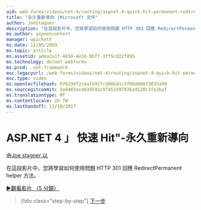 ```yaml
---
uid: web-forms/videos/net-4/routing/aspnet-4-quick-hit-permanent-redirect
title: "永久重新導向 |Microsoft 文件"
author: JoeStagner
description: "在這段影片中，您將學習如何使用問題 HTTP 301 回應 RedirectPermanent helper 方法。"
ms.author: aspnetcontent
manager: wpickett
ms.date: 11/05/2009
ms.topic: article
ms.assetid: adea2a1f-4650-4e3d-8bff-3ff5cd22f895
ms.technology: dotnet-webforms
ms.prod: .net-framework
msc.legacyurl: /web-forms/videos/net-4/routing/aspnet-4-quick-hit-permanent-redirect
msc.type: video
ms.openlocfilehash: 076294f2ceafe927cd96b41c5f96d860f3035a99
ms.sourcegitcommit: 9a9483aceb34591c97451997036a9120c3fe2baf
ms.translationtype: MT
ms.contentlocale: zh-TW
ms.lasthandoff: 11/10/2017
---
```

<a name="aspnet-4-quick-hit---permanent-redirect"></a>ASP.NET 4 」 快速 Hit"-永久重新導向
====================
由[Joe stagner 以](https://github.com/JoeStagner)

在這段影片中，您將學習如何使用問題 HTTP 301 回應 RedirectPermanent helper 方法。 

[&#9654;觀看影片 （5 分鐘）](https://channel9.msdn.com/Blogs/ASP-NET-Site-Videos/aspnet-4-quick-hit-permanent-redirect)

>[!div class="step-by-step"]
[下一步](aspnet-4-quick-hit-imperative-webforms-routing.md)
